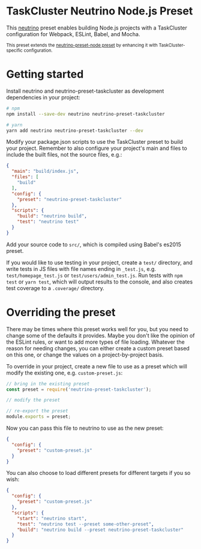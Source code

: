 # TaskCluster Neutrino Node.js Preset

This [neutrino](https://github.com/mozilla-neutrino/neutrino) preset enables building Node.js
projects with a TaskCluster configuration for Webpack, ESLint, Babel, and Mocha.

<sup>This preset extends the [neutrino-preset-node preset](https://github.com/mozilla-neutrino/neutrino-preset-node) by enhancing it with TaskCluster-specific configuration.</sup>

# Getting started

Install neutrino and neutrino-preset-taskcluster as development dependencies in your project:

```sh
# npm
npm install --save-dev neutrino neutrino-preset-taskcluster

# yarn
yarn add neutrino neutrino-preset-taskcluster --dev
```

Modify your package.json scripts to use the TaskCluster preset to build your project. Remember to also
configure your project's main and files to include the built files, not the source files, e.g.:

```json
{
  "main": "build/index.js",
  "files": [
    "build"
  ],
  "config": {
    "preset": "neutrino-preset-taskcluster"
  },
  "scripts": {
    "build": "neutrino build",
    "test": "neutrino test"
  }
}
```

Add your source code to `src/`, which is compiled using Babel's es2015 preset.

If you would like to use testing in your project, create a `test/` directory, and write tests in
JS files with file names ending in `_test.js`, e.g. `test/homepage_test.js` or
`test/users/admin_test.js`. Run tests with `npm test` or `yarn test`, which will output results to the console, and
also creates test coverage to a `.coverage/` directory.

# Overriding the preset

There may be times where this preset works well for you, but you need to change some of the defaults
it provides. Maybe you don't like the opinion of the ESLint rules, or want to add more types of file
loading. Whatever the reason for needing changes, you can either create a custom preset based on
this one, or change the values on a project-by-project basis.

To override in your project, create a new file to use as a preset which will modify the existing
one, e.g. `custom-preset.js`:

```js
// bring in the existing preset
const preset = require('neutrino-preset-taskcluster');

// modify the preset

// re-export the preset
module.exports = preset;
```

Now you can pass this file to neutrino to use as the new preset:

```json
{
  "config": {
    "preset": "custom-preset.js"
  }
}
```

You can also choose to load different presets for different targets if you so wish:

```json
{
  "config": {
    "preset": "custom-preset.js"
  },
  "scripts": {
    "start": "neutrino start",
    "test": "neutrino test --preset some-other-preset",
    "build": "neutrino build --preset neutrino-preset-taskcluster"
  }
}
```
